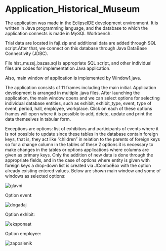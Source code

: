 # Application_Historical_Museum
The application  was made in the EclipseIDE development environment. It is written in Java programming
language, and the database to which the application connects is made in MySQL
Workbench.

Trial data are located in fajl.zip and additional data are added through SQL script.After that, we connect on this database
through Java DataBase Connectivity (JDBC).

File hist_muzej_bazaa.sql is appropriate SQL script, and other individual files are codes for implementation Java application. 

Also, main window of application is implemented by Window1.java.

The application consists of 11 frames including the main initial. Application development is
arranged in multiple .java files. After launching the application, the main window opens and we can
select options for selecting individual database entities, such as exhibit, exhibit_type,
event, type of event, period, hall, employee, workplace. Click on each of these
options frames will open where it is possible to add, delete, update and print
the data themselves in tabular form.

Exceptions are options: list of exhibitors and participants of events where
it is not possible to update since these tables in the database contain foreign keys,
that is, they act like “children” in relation to the parents of foreign keys so for a change
column in the tables of these 2 options it is necessary to make changes in the tables or options
applications where columns are given as primary keys.
Only the addition of new data is done through the appropriate fields, and in the case of options where 
entity is given with foreign keys a drop-down list is created via  JComboBox  with the option already
existing entered values.
Below are shown main window and some of windows as selected options:

![glavni](https://user-images.githubusercontent.com/101056974/156991086-bff9a352-7c05-4150-91eb-235a5bca534e.PNG)

Option event:

![događaj](https://user-images.githubusercontent.com/101056974/156991185-bad3a460-e23d-4dc6-b59b-862295677a81.PNG)

Option exhibit:

![eksponaat](https://user-images.githubusercontent.com/101056974/156991057-b3db57c6-5b37-45cf-93e2-870c0946b4ba.PNG)

Option employee:

![zaposlenik](https://user-images.githubusercontent.com/101056974/156991559-da8294c0-74bf-41b0-99a7-4636841aa176.PNG)


